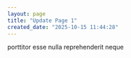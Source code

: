 ```yaml
---
layout: page
title: "Update Page 1"
created_date: "2025-10-15 11:44:28"
---
```


porttitor esse nulla reprehenderit neque 

